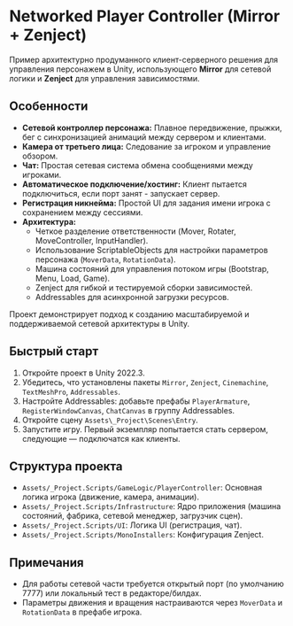 # Networked Player Controller (Mirror + Zenject)

Пример архитектурно продуманного клиент-серверного решения для управления персонажем в Unity, использующего **Mirror** для сетевой логики и **Zenject** для управления зависимостями.

## Особенности

*   **Сетевой контроллер персонажа:** Плавное передвижение, прыжки, бег с синхронизацией анимаций между сервером и клиентами.
*   **Камера от третьего лица:** Следование за игроком и управление обзором.
*   **Чат:** Простая сетевая система обмена сообщениями между игроками.
*   **Автоматическое подключение/хостинг:** Клиент пытается подключиться, если порт занят - запускает сервер.
*   **Регистрация никнейма:** Простой UI для задания имени игрока с сохранением между сессиями.
*   **Архитектура:**
    *   Четкое разделение ответственности (Mover, Rotater, MoveController, InputHandler).
    *   Использование ScriptableObjects для настройки параметров персонажа (`MoverData`, `RotationData`).
    *   Машина состояний для управления потоком игры (Bootstrap, Menu, Load, Game).
    *   Zenject для гибкой и тестируемой сборки зависимостей.
    *   Addressables для асинхронной загрузки ресурсов.

 Проект демонстрирует подход к созданию масштабируемой и поддерживаемой сетевой архитектуры в Unity.  

## Быстрый старт

1.  Откройте проект в Unity 2022.3.
2.  Убедитесь, что установлены пакеты `Mirror`, `Zenject`, `Cinemachine`, `TextMeshPro`, `Addressables`.
3.  Настройте Addressables: добавьте префабы `PlayerArmature`, `RegisterWindowCanvas`, `ChatCanvas` в группу Addressables.
4.  Откройте сцену `Assets\_Project\Scenes\Entry`.
5.  Запустите игру. Первый экземпляр попытается стать сервером, следующие — подключатся как клиенты.

## Структура проекта

*   `Assets/_Project.Scripts/GameLogic/PlayerController`: Основная логика игрока (движение, камера, анимации).
*   `Assets/_Project.Scripts/Infrastructure`: Ядро приложения (машина состояний, фабрика, сетевой менеджер, загрузчик сцен).
*   `Assets/_Project.Scripts/UI`: Логика UI (регистрация, чат).
*   `Assets/_Project.Scripts/MonoInstallers`: Конфигурация Zenject.

## Примечания

*   Для работы сетевой части требуется открытый порт (по умолчанию 7777) или локальный тест в редакторе/билдах.
*   Параметры движения и вращения настраиваются через `MoverData` и `RotationData` в префабе игрока.
